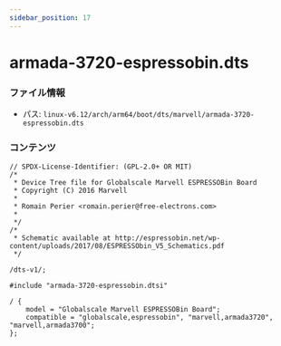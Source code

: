 ```yaml
---
sidebar_position: 17
---
```

# armada-3720-espressobin.dts

### ファイル情報

- パス: `linux-v6.12/arch/arm64/boot/dts/marvell/armada-3720-espressobin.dts`

### コンテンツ

```dts
// SPDX-License-Identifier: (GPL-2.0+ OR MIT)
/*
 * Device Tree file for Globalscale Marvell ESPRESSOBin Board
 * Copyright (C) 2016 Marvell
 *
 * Romain Perier <romain.perier@free-electrons.com>
 *
 */
/*
 * Schematic available at http://espressobin.net/wp-content/uploads/2017/08/ESPRESSObin_V5_Schematics.pdf
 */

/dts-v1/;

#include "armada-3720-espressobin.dtsi"

/ {
	model = "Globalscale Marvell ESPRESSOBin Board";
	compatible = "globalscale,espressobin", "marvell,armada3720", "marvell,armada3700";
};

```
